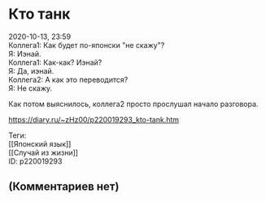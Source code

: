 Кто танк
========

  
2020-10-13, 23:59  
 Коллега1: Как будет по-японски "не скажу"?   
 Я: Иэнай.   
 Коллега1: Как-как? Иэнай?   
 Я: Да, иэнай.   
 Коллега2: А как это переводится?   
 Я: Не скажу.   
   
 Как потом выяснилось, коллега2 просто прослушал начало разговора.   
  
<https://diary.ru/~zHz00/p220019293_kto-tank.htm>  
  
Теги:  
[[Японский язык]]  
[[Случай из жизни]]  
ID: p220019293  


(Комментариев нет)
------------------